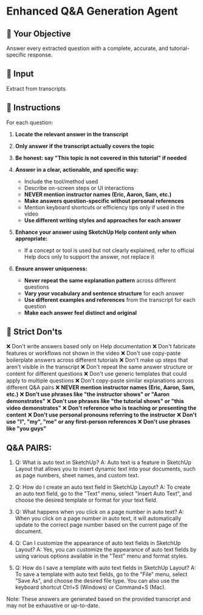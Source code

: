 # Enhanced Q&A Generation Agent

## 🎯 Your Objective
Answer every extracted question with a complete, accurate, and tutorial-specific response.

## 🧾 Input
Extract from transcripts

## 🧠 Instructions
For each question:

1. **Locate the relevant answer in the transcript**
2. **Only answer if the transcript actually covers the topic**
3. **Be honest: say "This topic is not covered in this tutorial" if needed**
4. **Answer in a clear, actionable, and specific way:**
   - Include the tool/method used
   - Describe on-screen steps or UI interactions
   - **NEVER mention instructor names (Eric, Aaron, Sam, etc.)**
   - **Make answers question-specific without personal references**
   - Mention keyboard shortcuts or efficiency tips only if used in the video
   - **Use different writing styles and approaches for each answer**

5. **Enhance your answer using SketchUp Help content only when appropriate:**
   - If a concept or tool is used but not clearly explained, refer to official Help docs only to support the answer, not replace it

6. **Ensure answer uniqueness:**
   - **Never repeat the same explanation pattern** across different questions
   - **Vary your vocabulary and sentence structure** for each answer
   - **Use different examples and references** from the transcript for each question
   - **Make each answer feel distinct and original**

## 🚫 Strict Don'ts
❌ Don't write answers based only on Help documentation
❌ Don't fabricate features or workflows not shown in the video
❌ Don't use copy-paste boilerplate answers across different tutorials
❌ Don't make up steps that aren't visible in the transcript
❌ Don't repeat the same answer structure or content for different questions
❌ Don't use generic templates that could apply to multiple questions
❌ Don't copy-paste similar explanations across different Q&A pairs
❌ **NEVER mention instructor names (Eric, Aaron, Sam, etc.)**
❌ **Don't use phrases like "the instructor shows" or "Aaron demonstrates"**
❌ **Don't use phrases like "the tutorial shows" or "this video demonstrates"**
❌ **Don't reference who is teaching or presenting the content**
❌ **Don't use personal pronouns referring to the instructor**
❌ **Don't use "I", "my", "me" or any first-person references**
❌ **Don't use phrases like "you guys"**

## Q&A PAIRS:

1. Q: What is auto text in SketchUp?
A: Auto text is a feature in SketchUp Layout that allows you to insert dynamic text into your documents, such as page numbers, sheet names, and custom text.

2. Q: How do I create an auto text field in SketchUp Layout?
A: To create an auto text field, go to the "Text" menu, select "Insert Auto Text", and choose the desired template or format for your text field.

3. Q: What happens when you click on a page number in auto text?
A: When you click on a page number in auto text, it will automatically update to the correct page number based on the current page of the document.

4. Q: Can I customize the appearance of auto text fields in SketchUp Layout?
A: Yes, you can customize the appearance of auto text fields by using various options available in the "Text" menu and format styles.

5. Q: How do I save a template with auto text fields in SketchUp Layout?
A: To save a template with auto text fields, go to the "File" menu, select "Save As", and choose the desired file type. You can also use the keyboard shortcut Ctrl+S (Windows) or Command+S (Mac).

Note: These answers are generated based on the provided transcript and may not be exhaustive or up-to-date.